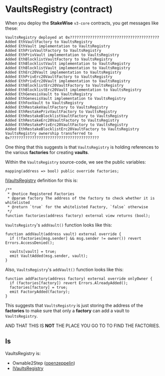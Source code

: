 # VaultsRegistry (contract)

When you deploy the **StakeWise** `v3-core` contracts, you get messages like these:

```
VaultsRegistry deployed at 0x????????????????????????????????????????
Added EthVaultFactory to VaultsRegistry
Added EthVault implementation to VaultsRegistry
Added EthPrivVaultFactory to VaultsRegistry
Added EthPrivVault implementation to VaultsRegistry
Added EthBlocklistVaultFactory to VaultsRegistry
Added EthBlocklistVault implementation to VaultsRegistry
Added EthBlocklistVault implementation to VaultsRegistry
Added EthErc20Vault implementation to VaultsRegistry
Added EthPrivErc20VaultFactory to VaultsRegistry
Added EthPrivErc20Vault implementation to VaultsRegistry
Added EthBlocklistErc20VaultFactory to VaultsRegistry
Added EthBlocklistErc20Vault implementation to VaultsRegistry
Added EthGenesisVault to VaultsRegistry
Added EthGenesisVault implementation to VaultsRegistry
Added EthFoxVault to VaultsRegistry
Added EthRestakeVaultFactory to VaultsRegistry
Added EthRestakePrivVaultFactory to VaultsRegistry
Added EthRestakeBlocklistVaultFactory to VaultsRegistry
Added EthRestakeErc20VaultFactory to VaultsRegistry
Added EthRestakePrivErc20VaultFactory to VaultsRegistry
Added EthRestakeBlocklistErc20VaultFactory to VaultsRegistry
VaultsRegistry ownership transferred to 0x????????????????????????????????????????                                                                                                
```

One thing that this suggests is that `VaultsRegistry` is holding references to the various **factories** for creating **vaults**.

Within the `VaultsRegistry` source-code, we see the public variables:

```solidity
mapping(address => bool) public override factories;
```

[IVaultsRegistry](../../contracts/interfaces/IVaultsRegistry.sol.md) definition for this is:

```solidity
/**
 * @notice Registered Factories
 * @param factory The address of the factory to check whether it is whitelisted
 * @return `true` for the whitelisted Factory, `false` otherwise
 */
function factories(address factory) external view returns (bool);
```

`VaultsRegistry`'s `addVault()` function looks like this:

```solidity
function addVault(address vault) external override {
  if (!factories[msg.sender] && msg.sender != owner()) revert Errors.AccessDenied();

  vaults[vault] = true;
  emit VaultAdded(msg.sender, vault);
}
```

Also, `VaultsRegistry`'s `addVault()` function looks like this:

```solidity
function addFactory(address factory) external override onlyOwner {
  if (factories[factory]) revert Errors.AlreadyAdded();
  factories[factory] = true;
  emit FactoryAdded(factory);
}
```

This suggests that `VaultsRegistry` is just storing the address of the **factories** to make sure that only a **factory** can add a vault to `VaultsRegistry`.

AND THAT THIS IS **NOT** THE PLACE YOU GO TO TO FIND THE FACTORIES.



## Is

VaultsRegistry is:

* Ownable2Step ([openzeppelin](https://github.com/OpenZeppelin/openzeppelin-contracts/blob/master/contracts/access/Ownable2Step.sol))
* [IVaultsRegistry](../../contracts/interfaces/IVaultsRegistry.sol.md)
